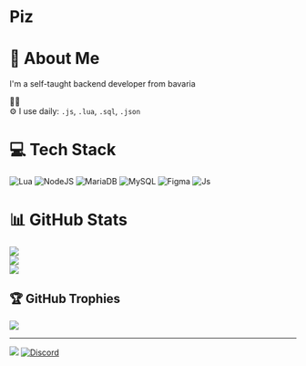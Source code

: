 # Piz

# :rocket: About Me
I'm a self-taught backend developer from bavaria

:man_technologist: <br>:gear: I use daily: ``.js``, ``.lua``, ``.sql``, ``.json``

# :computer: Tech Stack
![Lua](https://img.shields.io/badge/lua-%232C2D72.svg?style=for-the-badge&logo=lua&logoColor=white) ![NodeJS](https://img.shields.io/badge/node.js-6DA55F?style=for-the-badge&logo=node.js&logoColor=white) ![MariaDB](https://img.shields.io/badge/MariaDB-003545?style=for-the-badge&logo=mariadb&logoColor=white) ![MySQL](https://img.shields.io/badge/mysql-4479A1.svg?style=for-the-badge&logo=mysql&logoColor=white) ![Figma](https://img.shields.io/badge/figma-%23F24E1E.svg?style=for-the-badge&logo=figma&logoColor=white) ![Js](https://img.shields.io/badge/Js-FF6C37?style=for-the-badge&logo=postman&logoColor=white)

# :bar_chart: GitHub Stats
![](https://github-readme-stats.vercel.app/api?username=p3iz&theme=dark&hide_border=false&include_all_commits=true&count_private=true)<br/>
![](https://github-readme-streak-stats.herokuapp.com/?user=p3iz&theme=dark&hide_border=false)<br/>
![](https://github-readme-stats.vercel.app/api/top-langs/?username=p3iz&theme=dark&hide_border=false&include_all_commits=true&count_private=true&layout=compact)

## :trophy: GitHub Trophies
![](https://github-profile-trophy.vercel.app/?username=p3iz&theme=radical&no-frame=false&no-bg=true&margin-w=4)

---
[![](https://visitcount.itsvg.in/api?id=p3iz&icon=0&color=0)](https://visitcount.itsvg.in)
[![Discord](https://img.shields.io/badge/Discord-%237289DA.svg?logo=discord&logoColor=white)](https://discord.com/users/848248238866825246) 
